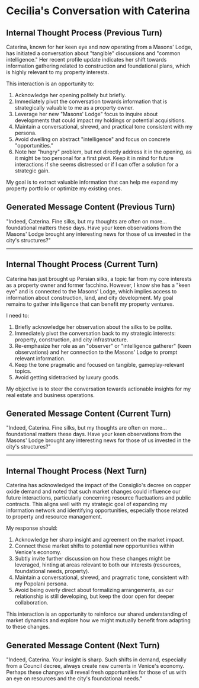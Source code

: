 # Cecilia's Conversation with Caterina

## Internal Thought Process (Previous Turn)

Caterina, known for her keen eye and now operating from a Masons' Lodge, has initiated a conversation about "tangible" discussions and "common intelligence." Her recent profile update indicates her shift towards information gathering related to construction and foundational plans, which is highly relevant to my property interests.

This interaction is an opportunity to:
1. Acknowledge her opening politely but briefly.
2. Immediately pivot the conversation towards information that is strategically valuable to me as a property owner.
3. Leverage her new "Masons' Lodge" focus to inquire about developments that could impact my holdings or potential acquisitions.
4. Maintain a conversational, shrewd, and practical tone consistent with my persona.
5. Avoid dwelling on abstract "intelligence" and focus on concrete "opportunities."
6. Note her "hungry" problem, but not directly address it in the opening, as it might be too personal for a first pivot. Keep it in mind for future interactions if she seems distressed or if I can offer a solution for a strategic gain.

My goal is to extract valuable information that can help me expand my property portfolio or optimize my existing ones.

## Generated Message Content (Previous Turn)

"Indeed, Caterina. Fine silks, but my thoughts are often on more... foundational matters these days. Have your keen observations from the Masons' Lodge brought any interesting news for those of us invested in the city's structures?"

---

## Internal Thought Process (Current Turn)

Caterina has just brought up Persian silks, a topic far from my core interests as a property owner and former facchino. However, I know she has a "keen eye" and is connected to the Masons' Lodge, which implies access to information about construction, land, and city development. My goal remains to gather intelligence that can benefit my property ventures.

I need to:
1. Briefly acknowledge her observation about the silks to be polite.
2. Immediately pivot the conversation back to my strategic interests: property, construction, and city infrastructure.
3. Re-emphasize her role as an "observer" or "intelligence gatherer" (keen observations) and her connection to the Masons' Lodge to prompt relevant information.
4. Keep the tone pragmatic and focused on tangible, gameplay-relevant topics.
5. Avoid getting sidetracked by luxury goods.

My objective is to steer the conversation towards actionable insights for my real estate and business operations.

## Generated Message Content (Current Turn)

"Indeed, Caterina. Fine silks, but my thoughts are often on more... foundational matters these days. Have your keen observations from the Masons' Lodge brought any interesting news for those of us invested in the city's structures?"

---

## Internal Thought Process (Next Turn)

Caterina has acknowledged the impact of the Consiglio's decree on copper oxide demand and noted that such market changes could influence our future interactions, particularly concerning resource fluctuations and public contracts. This aligns well with my strategic goal of expanding my information network and identifying opportunities, especially those related to property and resource management.

My response should:
1.  Acknowledge her sharp insight and agreement on the market impact.
2.  Connect these market shifts to potential new opportunities within Venice's economy.
3.  Subtly invite further discussion on how these changes might be leveraged, hinting at areas relevant to both our interests (resources, foundational needs, property).
4.  Maintain a conversational, shrewd, and pragmatic tone, consistent with my Popolani persona.
5.  Avoid being overly direct about formalizing arrangements, as our relationship is still developing, but keep the door open for deeper collaboration.

This interaction is an opportunity to reinforce our shared understanding of market dynamics and explore how we might mutually benefit from adapting to these changes.

## Generated Message Content (Next Turn)

"Indeed, Caterina. Your insight is sharp. Such shifts in demand, especially from a Council decree, always create new currents in Venice's economy. Perhaps these changes will reveal fresh opportunities for those of us with an eye on resources and the city's foundational needs."
